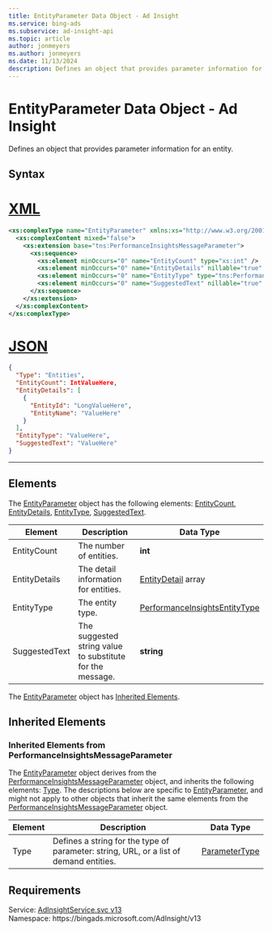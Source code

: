 ```yaml
---
title: EntityParameter Data Object - Ad Insight
ms.service: bing-ads
ms.subservice: ad-insight-api
ms.topic: article
author: jonmeyers
ms.author: jonmeyers
ms.date: 11/13/2024
description: Defines an object that provides parameter information for an entity.
---
```

# EntityParameter Data Object - Ad Insight
Defines an object that provides parameter information for an entity.

## Syntax

# [XML](#tab/xml)

```xml
<xs:complexType name="EntityParameter" xmlns:xs="http://www.w3.org/2001/XMLSchema">
  <xs:complexContent mixed="false">
    <xs:extension base="tns:PerformanceInsightsMessageParameter">
      <xs:sequence>
        <xs:element minOccurs="0" name="EntityCount" type="xs:int" />
        <xs:element minOccurs="0" name="EntityDetails" nillable="true" type="tns:ArrayOfEntityDetail" />
        <xs:element minOccurs="0" name="EntityType" type="tns:PerformanceInsightsEntityType" />
        <xs:element minOccurs="0" name="SuggestedText" nillable="true" type="xs:string" />
      </xs:sequence>
    </xs:extension>
  </xs:complexContent>
</xs:complexType>
```

# [JSON](#tab/json)

```json
{
  "Type": "Entities",
  "EntityCount": IntValueHere,
  "EntityDetails": [
    {
      "EntityId": "LongValueHere",
      "EntityName": "ValueHere"
    }
  ],
  "EntityType": "ValueHere",
  "SuggestedText": "ValueHere"
}
```

-----

## <a name="elements"></a>Elements

The [EntityParameter](entityparameter.md) object has the following elements: [EntityCount](#entitycount), [EntityDetails](#entitydetails), [EntityType](#entitytype), [SuggestedText](#suggestedtext).

|Element|Description|Data Type|
|-----------|---------------|-------------|
|<a name="entitycount"></a>EntityCount|The number of entities.|**int**|
|<a name="entitydetails"></a>EntityDetails|The detail information for entities.|[EntityDetail](entitydetail.md) array|
|<a name="entitytype"></a>EntityType|The entity type.|[PerformanceInsightsEntityType](performanceinsightsentitytype.md)|
|<a name="suggestedtext"></a>SuggestedText|The suggested string value to substitute for the message.|**string**|

The [EntityParameter](entityparameter.md) object has [Inherited Elements](#inheritedelements).

## <a name="inheritedelements"></a>Inherited Elements

### <a name="inheritedelementsperformanceinsightsmessageparameter"></a>Inherited Elements from PerformanceInsightsMessageParameter
The [EntityParameter](entityparameter.md) object derives from the [PerformanceInsightsMessageParameter](performanceinsightsmessageparameter.md) object, and inherits the following elements: [Type](#type). The descriptions below are specific to [EntityParameter](entityparameter.md), and might not apply to other objects that inherit the same elements from the [PerformanceInsightsMessageParameter](performanceinsightsmessageparameter.md) object.  

|Element|Description|Data Type|
|-----------|---------------|-------------|
|<a name="type"></a>Type|Defines a string for the type of parameter: string, URL, or a list of demand entities.|[ParameterType](parametertype.md)|

## Requirements
Service: [AdInsightService.svc v13](https://adinsight.api.bingads.microsoft.com/Api/Advertiser/AdInsight/v13/AdInsightService.svc)  
Namespace: https\://bingads.microsoft.com/AdInsight/v13  

